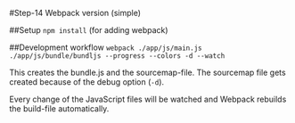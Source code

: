 #Step-14 Webpack version (simple)

##Setup
`npm install` (for adding webpack)

##Development workflow
`webpack ./app/js/main.js ./app/js/bundle/bundljs --progress --colors -d --watch`

This creates the bundle.js and the sourcemap-file.
The sourcemap file gets created because of the debug option (`-d`).

Every change of the JavaScript files will be watched and Webpack rebuilds the build-file automatically.
